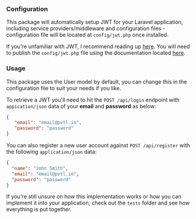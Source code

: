 ### Configuration
This package will automatically setup JWT for your Laravel application, including service providers/middleware and configuration files - configuration file will be located at `config/jwt.php` once installed.

 If you're unfamiliar with JWT, I recommend reading up [here](https://jwt.io/introduction/). You will need to publish the `config/jwt.php` file using the documentation located [here](https://jwt.io/introduction/).

### Usage
This package uses the User model by default, you can change this in the configuration file to suit your needs if you like.

To retrieve a JWT you'll need to hit the `POST /api/login` endpoint with `appication/json` data of your __email__ and __password__ as below:

 ```JSON
 {
 	"email": "email@pvtl.io",
 	"password": "password"
 }
 ```
 
 You can also register a new user account against `POST /api/register` with the following `application/json` data:
 
  ```JSON
  {
  	"name": "John Smith",
  	"email": "email@pvtl.io",
  	"password": "password"
  }
  ```
 
 If you're still unsure on how this implementation works or how you can implement it into your application, check out the `tests` folder and see how everything is put together.

